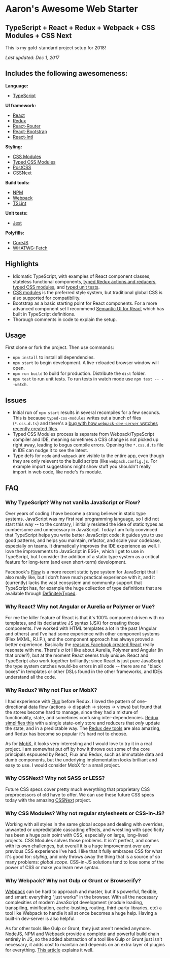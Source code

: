 # Aaron's Awesome Web Starter
## TypeScript + React + Redux + Webpack + CSS Modules + CSS Next

This is my gold-standard project setup for 2018!

*Last updated: Dec 1, 2017*

## Includes the following awesomeness:

**Language:**
- [TypeScript](http://www.typescriptlang.org/)

**UI framework:** 
- [React](https://facebook.github.io/react/)
- [Redux](https://github.com/reactjs/redux)
- [React-Router](https://github.com/reactjs/react-router)
- [React-Bootstrap](https://react-bootstrap.github.io/)
- [React-Intl](https://github.com/yahoo/react-intl)

**Styling:** 
- [CSS Modules](https://github.com/css-modules/css-modules)
- [Typed CSS Modules](https://github.com/Quramy/typed-css-modules)
- [PostCSS](https://github.com/postcss/postcss)
- [CSSNext](http://cssnext.io/)

**Build tools:**
- [NPM](https://www.npmjs.com/)
- [Webpack](https://webpack.js.org/)
- [TSLint](https://palantir.github.io/tslint/)

**Unit tests:**
- [Jest](https://facebook.github.io/jest/)

**Polyfills:**
- [CoreJS](https://github.com/zloirock/core-js)
- [WHATWG-Fetch](https://github.com/github/fetch)

## Highlights

- Idiomatic TypeScript, with examples of React component classes, stateless functional components, [typed Redux actions and reducers](https://medium.com/@martin_hotell/redux-typescript-typed-actions-with-less-keystrokes-d984063901d), [typed CSS modules](https://github.com/Quramy/typed-css-modules), and [typed unit tests](https://github.com/kulshekhar/ts-jest).
- [CSS modules](https://github.com/css-modules/css-modules) is the preferred style system, but traditional global CSS is also supported for compatibility.
- Bootstrap as a basic starting point for React components. For a more advanced component set I recommend [Semantic UI for React](https://react.semantic-ui.com) which has built in TypeScript definitions.
- Thorough comments in code to explain the setup.

## Usage

First clone or fork the project. Then use commands:

- `npm install` to install all dependencies.
- `npm start` to begin development. A live-reloaded browser window will open.
- `npm run build` to build for production. Distribute the `dist` folder.
- `npm test` to run unit tests. To run tests in watch mode use `npm test -- --watch`.

## Issues

- Initial run of `npm start` results in several recompiles for a few seconds. This is because `typed-css-modules` writes out a bunch of files (`*.css.d.ts`) and there's a [bug with how `webpack-dev-server` watches recently created files](https://github.com/webpack/watchpack/issues/25).
- Typed CSS Modules process is separate from Webpack/TypeScript compiler and IDE, meaning sometimes a CSS change is not picked up right away, leading to bogus compile errors. Opening the `*.css.d.ts` file in IDE can nudge it to see the latest.
- Type defs for `node` and `webpack` are visible to the entire app, even though they are only relevent to the build scripts (like `webpack.config.js`. For example import suggestions might show stuff you shouldn't really import in web code, like node's `fs` module. 

## FAQ

### Why **TypeScript**? Why not vanilla JavaScript or Flow?

Over years of coding I have become a strong believer in static type systems. JavaScript was my first real programming language, so I did not start this way -- to the contrary, I initially resisted the idea of static types as cumbersome and unnecessary in JavaScript. Today I am fully convinced that TypeScript helps you write better JavaScript code: it guides you to use good patterns, and helps you maintain, refactor, and scale your codebase, especially on teams. It dramatically improves the IDE experience as well. I love the improvements to JavaScript in ES6+, which I get to use in TypeScript, but I consider the addition of a static type system as a critical feature for long-term (and even short-term) development. 

Facebook's [Flow](https://github.com/facebook/flow) is a more recent static type system for JavaScript that I also really like, but I don't have much practical experience with it, and it (currently) lacks the vast ecosystem and community support that TypeScript has, for example the huge collection of type definitions that are available through [DefinitelyTyped](https://github.com/DefinitelyTyped/DefinitelyTyped). 

### Why **React**? Why not Angular or Aurelia or Polymer or Vue?

For me the killer feature of React is that it's 100% component driven with no templates, and its declarative JS syntax (JSX) for creating those components. I've worked with HTML templates a lot in the past (Angular and others) and I've had some experience with other component systems (Flex MXML, R.I.P.), and the component approach has always proved a better experience. Basically the [reasons Facebook created React](https://reactjs.org/blog/2013/06/05/why-react.html) really resonate with me. There's *a lot* I like about Aurelia, Polymer and Angular (in that order?), but at the moment React seems truly unique. React and TypeScript also work together brilliantly: since React is just pure JavaScript the type system catches would-be errors in all code -- there are no "black boxes" in templates or other DSLs found in the other frameworks, and IDEs understand all the code.

### Why **Redux**? Why not Flux or MobX?

I had experience with [Flux](https://facebook.github.io/flux/) before Redux. I loved the pattern of one-directional data flow (actions -> dispatch -> stores -> views) but found that the stores become hard to manage, since they had a mixture of functionality, state, and sometimes confusing inter-dependencies. [Redux simplifies this](https://stackoverflow.com/a/32920459/2225281) with a single state-only store and reducers that *only* update the state, and in a predictable way. The [Redux dev tools](https://github.com/gaearon/redux-devtools) are also amazing, and Redux has become so popular it's hard not to choose.

As for [MobX](https://github.com/mobxjs/mobx), it looks very interesting and I would love to try it in a real project. I am somewhat put off by how it throws out some of the core principals espoused by React, Flux and Redux, such as immutable data and dumb components, but the underlying implementation looks brilliant and easy to use. I would consider MobX for a small project.

### Why **CSSNext**? Why not SASS or LESS?

Future CSS specs cover pretty much everything that proprietary CSS preprocessors of old have to offer. We can use these future CSS specs today with the amazing [CSSNext](http://cssnext.io/) project.

### Why **CSS Modules**? Why not regular stylesheets or CSS-in-JS?

Working with all styles in the same global scope and dealing with overrides, unwanted or unpredictable cascading effects, and wrestling with specificity has been a huge pain point with CSS, especially on large, long-lived projects. CSS Modules solves those problems. It isn't perfect, and comes with its own challenges, but overall it is a huge improvement over any previous CSS experience I've had. I like that it fully embraces CSS for what it's good for: *styling*, and only throws away the thing that is a source of so many problems: *global scope*. CSS-in-JS solutions tend to lose some of the power of CSS or make you learn new syntax.

### Why **Webpack**? Why not Gulp or Grunt or Browserify?

[Webpack](https://webpack.js.org/) can be hard to approach and master, but it's powerful, flexible, and smart: everything "just works" in the browser. With all the necessary complexities of modern JavaScript development (module loading, transpiling, minification, cache-busting, routing, third-party libraries, etc) a tool like Webpack to handle it all at once becomes a huge help. Having a built-in dev-server is also helpful.

As for other tools like Gulp or Grunt, they just aren't needed anymore. NodeJS, NPM and Webpack provide a complete and powerful build chain entirely in JS, so the added abstraction of a tool like Gulp or Grunt just isn't necessary, it adds cost to maintain and depends on an extra layer of plugins for everything. [This article](https://medium.freecodecamp.org/why-i-left-gulp-and-grunt-for-npm-scripts-3d6853dd22b8) explains it well. 